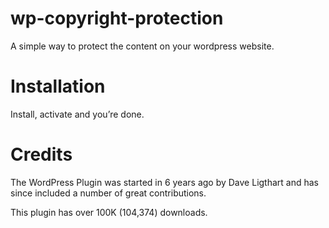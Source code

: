 # wp-copyright-protection
A simple way to protect the content on your wordpress website.

# Installation

Install, activate and you’re done.

# Credits
The WordPress Plugin was started in 6 years ago by Dave Ligthart and has since included a number of great contributions.

This plugin has over 100K (104,374) downloads.
